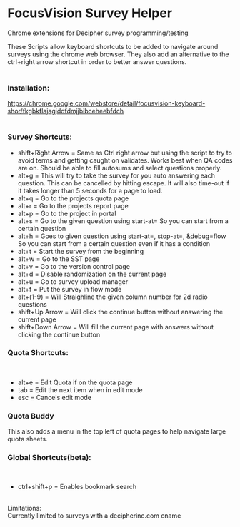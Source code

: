 # FocusVision Survey Helper
Chrome extensions for Decipher survey programming/testing

These Scripts allow keyboard shortcuts to be added to navigate around surveys using the chrome web browser.  They also add an alternative to the ctrl+right arrow shortcut in order to better answer questions.
<br/>
<br/>
### Installation:<br/>
https://chrome.google.com/webstore/detail/focusvision-keyboard-shor/fkgbkflajagjddfdmjjbibceheebfdch
<br/>
<br/>
### Survey Shortcuts:
<ul>
    <li>shift+Right Arrow = Same as Ctrl right arrow but using the script to try to avoid terms and getting caught on validates. Works best when QA codes are on.  Should be able to fill autosums and select questions properly.  </li>
    <li>alt+g = This will try to take the survey for you auto answering each question. This can be cancelled by hitting escape. It will also time-out if it takes longer than 5 seconds for a page to load.</li>
    <li>alt+q = Go to the projects quota page</li>
    <li>alt+r = Go to the projects report page</li>
    <li>alt+p = Go to the project in portal</li>
    <li>alt+s = Go to the given question using start-at= So you can start from a certain question</li>
    <li>alt+h = Goes to given question using start-at=, stop-at=, &debug=flow So you can start from a certain question even if it has a condition</li>
    <li>alt+t = Start the survey from the beginning</li>
    <li>alt+w = Go to the SST page</li>
    <li>alt+v = Go to the version control page</li>
    <li>alt+d = Disable randomization on the current page</li>
    <li>alt+u = Go to survey upload manager</li>
    <li>alt+f = Put the survey in flow mode</li>
    <li>alt+(1-9) = Will Straighline the given column number for 2d radio questions</li>
    <li>shift+Up Arrow = Will click the continue button without answering the current page</li>
    <li>shift+Down Arrow = Will fill the current page with answers without clicking the continue button</li>
</ul>

### Quota Shortcuts:
<br/>
<ul>
    <li>alt+e = Edit Quota if on the quota page</li>
    <li>tab = Edit the next item when in edit mode</li>
    <li>esc = Cancels edit mode</li>
</ul>

### Quota Buddy
This also adds a menu in the top left of quota pages to help navigate large quota sheets.

### Global Shortcuts(beta):
<br/>
<ul>
    <li>ctrl+shift+p = Enables bookmark search</li>
</ul>
<br/>
Limitations:<br/>
Currently limited to surveys with a decipherinc.com cname
